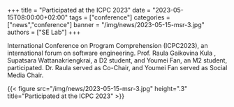 +++
title = "Participated at the ICPC 2023"
date = "2023-05-15T08:00:00+02:00"
tags = ["conference"]
categories = ["news","conference"]
banner = "/img/news/2023-05-15-msr-3.jpg"
authors = ["SE Lab"]
+++

International Conference on Program Comprehension (ICPC2023), an international forum on software engineering.
Prof. Raula Gaikovina Kula , Supatsara Wattanakriengkrai, a D2 student, and Youmei Fan, an M2 student, participated. Dr. Raula served as Co-Chair, and Youmei Fan served as Social Media Chair.

{{< figure src="/img/news/2023-05-15-msr-3.jpg" height=".3" title="Participated at the ICPC 2023" >}}
